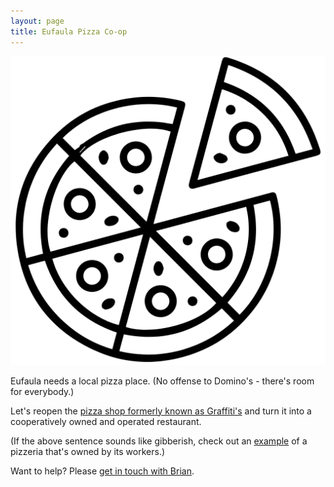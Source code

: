 ```yaml
---
layout: page
title: Eufaula Pizza Co-op
---
```


![pizza icon](/images/pizza.png)

Eufaula needs a local pizza place. (No offense to Domino's - there's room for everybody.)

Let's reopen the [pizza shop formerly known as Graffiti's](https://goo.gl/maps/kuVgt1BbciZ1gX2N9) and turn it into a cooperatively owned and operated restaurant.

(If the above sentence sounds like gibberish, check out an [example](https://cheeseboardcollective.coop/pizza/) of a pizzeria that's owned by its workers.)

Want to help? Please [get in touch with Brian](https://briandavidhall.com/contact/).

